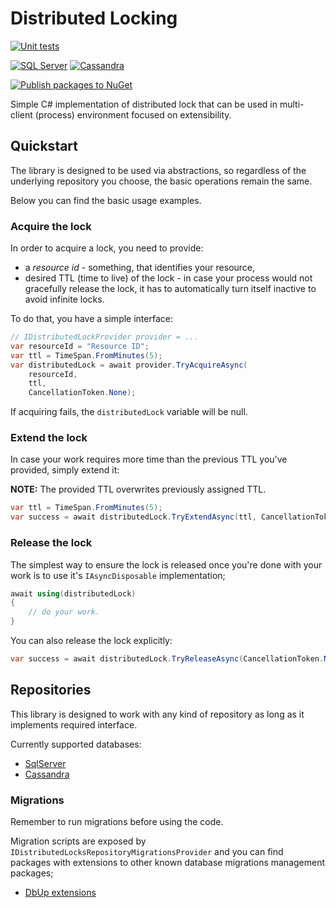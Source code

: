 # Distributed Locking 

[![Unit tests](https://github.com/TheName/DistributedLocking/actions/workflows/unit_tests.yml/badge.svg)](https://github.com/TheName/DistributedLocking/actions/workflows/unit_tests.yml)

[![SQL Server](https://github.com/TheName/DistributedLocking/actions/workflows/integration_tests_sqlserver.yml/badge.svg)](https://github.com/TheName/DistributedLocking/actions/workflows/integration_tests_sqlserver.yml)
[![Cassandra](https://github.com/TheName/DistributedLocking/actions/workflows/integration_tests_cassandra.yml/badge.svg)](https://github.com/TheName/DistributedLocking/actions/workflows/integration_tests_cassandra.yml)

[![Publish packages to NuGet](https://github.com/TheName/DistributedLocking/actions/workflows/publish_nuget.yml/badge.svg)](https://github.com/TheName/DistributedLocking/actions/workflows/publish_nuget.yml)

Simple C# implementation of distributed lock that can be used in multi-client (process) environment focused on extensibility.

## Quickstart

The library is designed to be used via abstractions, so regardless of the underlying repository you choose, the basic operations remain the same.

Below you can find the basic usage examples.

### Acquire the lock

In order to acquire a lock, you need to provide:
- a *resource id* - something, that identifies your resource,
- desired TTL (time to live) of the lock - in case your process would not gracefully release the lock, it has to automatically turn itself inactive to avoid infinite locks.

To do that, you have a simple interface:
```csharp
// IDistributedLockProvider provider = ... 
var resourceId = "Resource ID";
var ttl = TimeSpan.FromMinutes(5);
var distributedLock = await provider.TryAcquireAsync(
    resourceId,
    ttl,
    CancellationToken.None);
```

If acquiring fails, the `distributedLock` variable will be null.

### Extend the lock

In case your work requires more time than the previous TTL you've provided, simply extend it:

**NOTE:** The provided TTL overwrites previously assigned TTL.

```csharp
var ttl = TimeSpan.FromMinutes(5);
var success = await distributedLock.TryExtendAsync(ttl, CancellationToken.None);
```

### Release the lock

The simplest way to ensure the lock is released once you're done with your work is to use it's `IAsyncDisposable` implementation;

```csharp
await using(distributedLock)
{
    // do your work.
}
```

You can also release the lock explicitly:

```csharp
var success = await distributedLock.TryReleaseAsync(CancellationToken.None);
```

## Repositories

This library is designed to work with any kind of repository as long as it implements required interface.

Currently supported databases:

- [SqlServer](./Repositories/SqlServer/README.MD)
- [Cassandra](./Repositories/Cassandra/README.md)

### Migrations

Remember to run migrations before using the code.

Migration scripts are exposed by `IDistributedLocksRepositoryMigrationsProvider` and you can find packages with extensions to other known database migrations management packages;

- [DbUp extensions](./Repositories/Migrations/Repositories.Migrations.DbUp)
